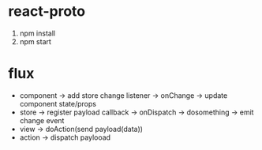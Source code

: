 react-proto
===========

1. npm install
2. npm start


flux
===========
* component -> add store change listener -> onChange -> update component state/props
* store -> register payload callback  -> onDispatch -> dosomething -> emit change event
* view -> doAction(send payload(data))
* action -> dispatch paylooad